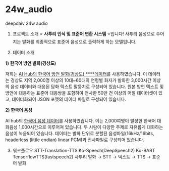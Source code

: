 # 24w_audio
deepdaiv 24w audio

1. 프로젝트 소개
⭐ **사투리 인식 및 표준어 변환 시스템** ⭐입니다! 
사투리 음성으로 주어지는 발화를 최종적으로 표준어 음성으로 출력하게 하는 모델입니다.

2. 데이터 소개
   
**1) 한국어 방언 발화(경상도)**

저희는 [AI Hub의 한국어 방언 발화(경상도) ****데이터](https://aihub.or.kr/aihubdata/data/view.do?currMenu=&topMenu=&aihubDataSe=data&dataSetSn=119)를 사용하였습니다. 이 데이터는 경상도 지역 2,000명 이상의 10대~60대의 연령별 화자가 발화한 3,000시간 이상의 음성 데이터와 대응된 담화 텍스트 말뭉치로 구성되어 있습니다. 원본 방언 텍스트 및 방언에 대응하는 표준어 대응쌍을 포함하여 전사한 50만 건 이상의 어절 데이터셋이 있고, 데이터화되어 JSON 포맷의 데이터 파일로 구성되어 있습니다.

**2) 한국어 음성** 

AI hub의 [한국어 음성 데이터](https://www.aihub.or.kr/aihubdata/data/view.do?currMenu=115&topMenu=100&aihubDataSe=realm&dataSetSn=123)를 사용하였습니다. 이는 2,000여명이 발성한 한국어 대화음성 1,000시간으로 이루어져 있습니다. 두 사람이 다양한 주제로 자유롭게 대화하는 음성이 녹음되어 있습니다. 
데이터는 발화 단위로 분할된 음성파일(16kHz/16bits, headerless (little endian) linear PCM)과 전사파일로 구성되어 있습니다.


3. 워크플로우
STT-Translation-TTS
Ko-Speech(DeepSpeech2) Ko-BART TensorflowTTS(fastspeech2)
사투리 발화 → STT → 텍스트 → TTS → 표준어 발화

